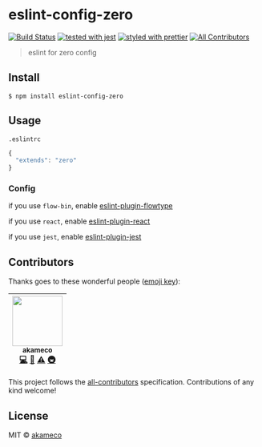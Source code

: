 # eslint-config-zero

[![Build Status](https://travis-ci.org/akameco/eslint-config-zero.svg?branch=master)](https://travis-ci.org/akameco/eslint-config-zero)
[![tested with jest](https://img.shields.io/badge/tested_with-jest-99424f.svg)](https://github.com/facebook/jest)
[![styled with prettier](https://img.shields.io/badge/styled_with-prettier-ff69b4.svg)](https://github.com/prettier/prettier)
[![All Contributors](https://img.shields.io/badge/all_contributors-1-orange.svg?style=flat-square)](#contributors)

> eslint for zero config

## Install

```
$ npm install eslint-config-zero
```

## Usage

`.eslintrc`

```js
{
  "extends": "zero"
}
```

### Config

if you use `flow-bin`, enable [eslint-plugin-flowtype](https://github.com/gajus/eslint-plugin-flowtype)

if you use `react`, enable [eslint-plugin-react](https://github.com/yannickcr/eslint-plugin-react)

if you use `jest`, enable [eslint-plugin-jest](https://github.com/jest-community/eslint-plugin-jest)

## Contributors

Thanks goes to these wonderful people ([emoji key](https://github.com/kentcdodds/all-contributors#emoji-key)):

<!-- ALL-CONTRIBUTORS-LIST:START - Do not remove or modify this section -->

<!-- prettier-ignore -->
| [<img src="https://avatars2.githubusercontent.com/u/4002137?v=4" width="100px;"/><br /><sub>akameco</sub>](http://akameco.github.io)<br />[💻](https://github.com/akameco/eslint-config-zero/commits?author=akameco "Code") [📖](https://github.com/akameco/eslint-config-zero/commits?author=akameco "Documentation") [⚠️](https://github.com/akameco/eslint-config-zero/commits?author=akameco "Tests") [🚇](#infra-akameco "Infrastructure (Hosting, Build-Tools, etc)") |
| :---: |

<!-- ALL-CONTRIBUTORS-LIST:END -->

This project follows the [all-contributors](https://github.com/kentcdodds/all-contributors) specification. Contributions of any kind welcome!

## License

MIT © [akameco](http://akameco.github.io)
